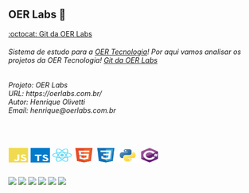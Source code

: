 <!--
**oerlabshenrique/oerlabshenrique** is a ✨ _special_ ✨ repository because its `README.md` (this file) appears on your GitHub profile.

Here are some ideas to get you started:

- 🔭 I’m currently working on ...
- 🌱 I’m currently learning ...
- 👯 I’m looking to collaborate on ...
- 🤔 I’m looking for help with ...
- 💬 Ask me about ...
- 📫 How to reach me: ...
- 😄 Pronouns: ...
- ⚡ Fun fact: ...
-->


## OER Labs 👋


[:octocat: Git da OER Labs](https://github.com/oerlabshenrique)
      <h6>Sistema de estudo para a [OER Tecnologia](http://oertecnologia.com.br/)! Por aqui vamos analisar os projetos da OER Tecnologia! [Git da OER Labs](https://github.com/oerlabshenrique)</h6>


<h6>
Projeto: OER Labs<br>
URL: https://oerlabs.com.br/ <br>
Autor: Henrique Olivetti <br>
Email: henrique@oerlabs.com.br<br><br>
<h6>

  ##
  
 
<div style="display: inline_block"><br>
  <img align="center" alt="Rico-Js" height="30" width="40" src="https://raw.githubusercontent.com/devicons/devicon/master/icons/javascript/javascript-plain.svg">
  <img align="center" alt="Rico-Ts" height="30" width="40" src="https://raw.githubusercontent.com/devicons/devicon/master/icons/typescript/typescript-plain.svg">
  <img align="center" alt="Rico-React" height="30" width="40" src="https://raw.githubusercontent.com/devicons/devicon/master/icons/react/react-original.svg">
  <img align="center" alt="Rico-HTML" height="30" width="40" src="https://raw.githubusercontent.com/devicons/devicon/master/icons/html5/html5-original.svg">
  <img align="center" alt="Rico-CSS" height="30" width="40" src="https://raw.githubusercontent.com/devicons/devicon/master/icons/css3/css3-original.svg">
  <img align="center" alt="Rico-Python" height="30" width="40" src="https://raw.githubusercontent.com/devicons/devicon/master/icons/python/python-original.svg">
  <img align="center" alt="Rico-Csharp" height="30" width="40" src="https://raw.githubusercontent.com/devicons/devicon/master/icons/csharp/csharp-original.svg">       
 </div>
  
  ##
 
<div> 
 
<a href="https://github.com/oerlabshenrique/oerlabshenrique" target="_blank"><img src="https://img.shields.io/badge/GitHub-100000?style=for-the-badge&logo=github&logoColor=white" target="_blank"></a>
  <a href="https://www.facebook.com/ricolivetti" target="_blank"><img src="https://img.shields.io/badge/Facebook-1877F2?style=for-the-badge&logo=facebook&logoColor=white" target="_blank"></a>
  <a href="https://twitter.com/ricoolivetti" target="_blank"><img src="https://img.shields.io/badge/Twitter-1DA1F2?style=for-the-badge&logo=twitter&logoColor=white" target="_blank"></a>
  <a href="https://www.instagram.com/henriqueolivettioficial/" target="_blank"><img src="https://img.shields.io/badge/-Instagram-%23E4405F?style=for-the-badge&logo=instagram&logoColor=white" target="_blank"></a>
 <a href="https://www.linkedin.com/in/henriqueolivetti/" target="_blank"><img src="https://img.shields.io/badge/-LinkedIn-%230077B5?style=for-the-badge&logo=linkedin&logoColor=white" target="_blank"></a> 
 <a href="https://instagram.com/rafaballerini" target="_blank"><img src="https://img.shields.io/badge/Adobe%20Photoshop-31A8FF?style=for-the-badge&logo=Adobe%20Photoshop&logoColor=white" target="_blank"></a>
 <a href="https://instagram.com/rafaballerini" target="_blank"><a href="https://img.shields.io/badge/Adobe%20Photoshop-31A8FF?style=for-the-badge&logo=Adobe%20Photoshop&logoColor=white" target="_blank"></a>
 
</div>
